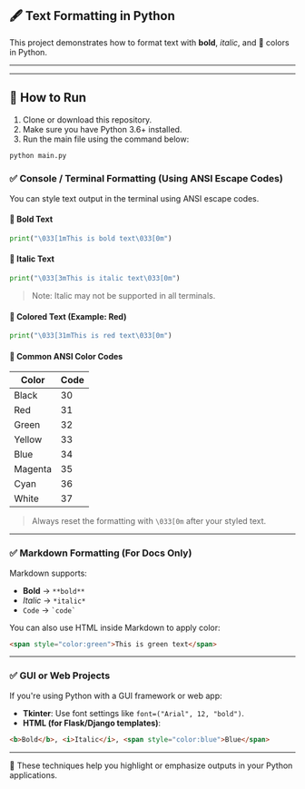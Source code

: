 ## 🖋️ Text Formatting in Python

This project demonstrates how to format text with **bold**, *italic*, and 🎨 colors in Python.

---

---
## 🚀 How to Run

1. Clone or download this repository.
2. Make sure you have Python 3.6+ installed.
3. Run the main file using the command below:

```bash
python main.py
```

### ✅ Console / Terminal Formatting (Using ANSI Escape Codes)

You can style text output in the terminal using ANSI escape codes.

#### 🔹 Bold Text
```python
print("\033[1mThis is bold text\033[0m")
```

#### 🔹 Italic Text
```python
print("\033[3mThis is italic text\033[0m")
```
> Note: Italic may not be supported in all terminals.

#### 🔹 Colored Text (Example: Red)
```python
print("\033[31mThis is red text\033[0m")
```

#### 🎨 Common ANSI Color Codes

| Color   | Code |
|---------|------|
| Black   | 30   |
| Red     | 31   |
| Green   | 32   |
| Yellow  | 33   |
| Blue    | 34   |
| Magenta | 35   |
| Cyan    | 36   |
| White   | 37   |

> Always reset the formatting with `\033[0m` after your styled text.

---

### ✅ Markdown Formatting (For Docs Only)

Markdown supports:

- **Bold** → `**bold**`
- *Italic* → `*italic*`
- `Code` → `` `code` ``

You can also use HTML inside Markdown to apply color:

```html
<span style="color:green">This is green text</span>
```

---

### ✅ GUI or Web Projects

If you're using Python with a GUI framework or web app:

- **Tkinter**: Use font settings like `font=("Arial", 12, "bold")`.
- **HTML (for Flask/Django templates)**:
```html
<b>Bold</b>, <i>Italic</i>, <span style="color:blue">Blue</span>
```

---

📝 These techniques help you highlight or emphasize outputs in your Python applications.
